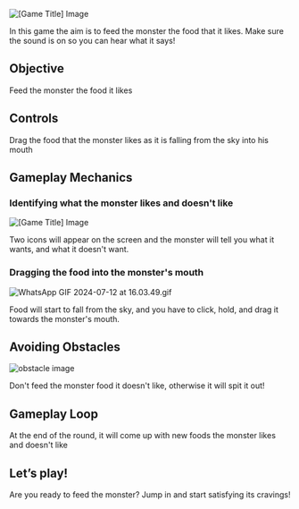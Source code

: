 ![[Game Title] Image](https://help.studycat.com/hc/article_attachments/34827003977625)


In this game the aim is to feed the monster the food that it likes. Make sure the sound is on so you can hear what it says!


## Objective


Feed the monster the food it likes


## Controls


Drag the food that the monster likes as it is falling from the sky into his mouth


## Gameplay Mechanics


### Identifying what the monster likes and doesn't like


![[Game Title] Image](https://help.studycat.com/hc/article_attachments/34827003977625)


Two icons will appear on the screen and the monster will tell you what it wants, and what it doesn't want.


### Dragging the food into the monster's mouth


![WhatsApp GIF 2024-07-12 at 16.03.49.gif](https://help.studycat.com/hc/article_attachments/34976665858457)


Food will start to fall from the sky, and you have to click, hold, and drag it towards the monster's mouth.


## Avoiding Obstacles


![obstacle image](https://help.studycat.com/hc/article_attachments/34826992367897)


Don't feed the monster food it doesn't like, otherwise it will spit it out!


## Gameplay Loop


At the end of the round, it will come up with new foods the monster likes and doesn't like


## Let’s play!


Are you ready to feed the monster? Jump in and start satisfying its cravings!

